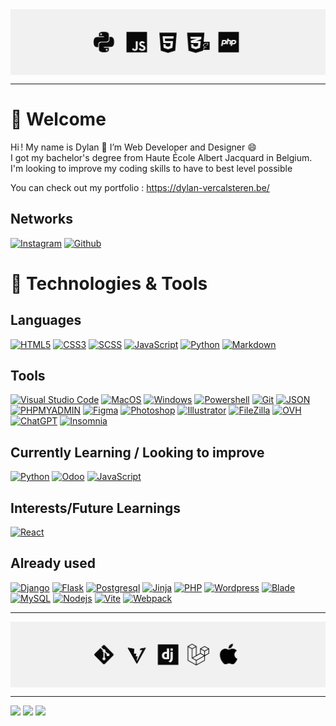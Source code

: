 <img align="center" alt="background" src="https://raw.githubusercontent.com/SiraeDWT/SiraeDWT/main/banniere-techno-1.png" />

---

# 🤝 Welcome
Hi&#8239;! My name is Dylan 👋 I’m Web Developer and Designer 😄  
I got my bachelor's degree from Haute École Albert Jacquard in Belgium.  
I'm looking to improve my coding skills to have to best level possible

You can check out my portfolio&nbsp;: https://dylan-vercalsteren.be/

## Networks

[![Instagram](https://img.shields.io/badge/Instagram-DB206E?style=for-the-badge&logo=instagram&logoColor=white)](https://instagram.com/Sirae.DWT)
[![Github](https://img.shields.io/badge/github-0d1117?style=for-the-badge&logo=github&logoColor=white)](https://github.com/SiraeDWT)

# 📌 Technologies & Tools
## Languages
 
[![HTML5](https://img.shields.io/badge/html5-%23E34F26.svg?style=for-the-badge&logo=html5&logoColor=white)](https://developer.mozilla.org/en-US/docs/Web/HTML)
[![CSS3](https://img.shields.io/badge/css3-%231572B6.svg?style=for-the-badge&logo=css&logoColor=white)](https://developer.mozilla.org/en-US/docs/Web/CSS)
[![SCSS](https://img.shields.io/badge/scss-cf679a?style=for-the-badge&logo=sass&logoColor=white)](https://sass-lang.com/)
[![JavaScript](https://img.shields.io/badge/javascript-%23323330.svg?style=for-the-badge&logo=javascript&logoColor=white)](https://developer.mozilla.org/en-US/docs/Web/JavaScript)
[![Python](https://img.shields.io/badge/python-3670A0?style=for-the-badge&logo=python&logoColor=white)](https://www.python.org/)
[![Markdown](https://img.shields.io/badge/markdown-080808.svg?style=for-the-badge&logo=markdown&logoColor=white)](https://fr.wikipedia.org/wiki/Markdown)

## Tools

[![Visual Studio Code](https://img.shields.io/badge/Visual%20Studio%20Code-0078d7.svg?style=for-the-badge&logo=visual-studio-code&logoColor=white)](https://code.visualstudio.com/)
[![MacOS](https://img.shields.io/badge/MacOS-%23121011.svg?style=for-the-badge&logo=apple&logoColor=white)](https://www.apple.com/macos/macos-sequoia/)
[![Windows](https://img.shields.io/badge/Windows-0078D6?style=for-the-badge&logo=windows&logoColor=white)](https://www.microsoft.com/en-us/windows)
[![Powershell](https://img.shields.io/badge/Powershell-%23121011.svg?style=for-the-badge&logo=zsh&logoColor=white)](https://en.wikipedia.org/wiki/Windows_PowerShell)
[![Git](https://img.shields.io/badge/git-%23F05033.svg?style=for-the-badge&logo=git&logoColor=white)](https://git-scm.com/)
[![JSON](https://img.shields.io/badge/JSON-323330.svg?style=for-the-badge&logo=json&logoColor=white)](http://www.json.org/json-fr.html)
[![PHPMYADMIN](https://img.shields.io/badge/phpmyadmin-7A86B8.svg?style=for-the-badge&logo=phpmyadmin&logoColor=white)](https://www.phpmyadmin.net/)
[![Figma](https://img.shields.io/badge/Figma-9d56f7.svg?style=for-the-badge&logo=figma&logoColor=white)](https://www.figma.com/)
[![Photoshop](https://img.shields.io/badge/Photoshop-31a8ff.svg?style=for-the-badge&logo=adobe-photoshop&logoColor=white)](https://www.adobe.com/be_en/products/photoshop/landpa.html?gclid=Cj0KCQiAoeGuBhCBARIsAGfKY7xKxz6jZM0BCp6-AJjtogPa-ZLF6CSEg76JBJgTua2jR08Te5nM4s4aAgryEALw_wcB&mv=search&mv=search&mv2=paidsearch&sdid=2XBSBWBF&ef_id=Cj0KCQiAoeGuBhCBARIsAGfKY7xKxz6jZM0BCp6-AJjtogPa-ZLF6CSEg76JBJgTua2jR08Te5nM4s4aAgryEALw_wcB:G:s&s_kwcid=AL!3085!3!341214949579!e!!g!!photoshop!1438212189!56311763455&gad_source=1)
[![Illustrator](https://img.shields.io/badge/Illustrator-F79500.svg?style=for-the-badge&logo=adobe-illustrator&logoColor=white)](https://www.adobe.com/be_en/products/illustrator/campaign/pricing.html?gclid=Cj0KCQiAoeGuBhCBARIsAGfKY7z8wt7GjHzpiX_gJ66KYyaTmavKeFg_ZENRrhpo537d6fUHdd1R1fgaAkF8EALw_wcB&mv=search&mv=search&mv2=paidsearch&sdid=GMCWY69B&ef_id=Cj0KCQiAoeGuBhCBARIsAGfKY7z8wt7GjHzpiX_gJ66KYyaTmavKeFg_ZENRrhpo537d6fUHdd1R1fgaAkF8EALw_wcB:G:s&s_kwcid=AL!3085!3!600520565901!e!!g!!illustrator!1479062541!59972729689&gad_source=1)
[![FileZilla](https://img.shields.io/badge/FileZilla-b20000.svg?style=for-the-badge&logo=filezilla&logoColor=white)](https://filezilla-project.org/)
[![OVH](https://img.shields.io/badge/OVH-264670.svg?style=for-the-badge&logo=ovh&logoColor=white)](https://www.ovhcloud.com)
[![ChatGPT](https://img.shields.io/badge/ChatGPT-70a597.svg?style=for-the-badge&logo=openai&logoColor=white)](https://openai.com/blog/chatgpt)
[![Insomnia](https://img.shields.io/badge/Insomnia-5849b9?style=for-the-badge&logo=insomnia&logoColor=white)](https://insomnia.rest/)

## Currently Learning / Looking to improve

[![Python](https://img.shields.io/badge/python-3670A0?style=for-the-badge&logo=python&logoColor=white)](https://www.python.org/)
[![Odoo](https://img.shields.io/badge/odoo-8d7088?style=for-the-badge&logo=odoo&logoColor=white)](https://www.odoo.com/)
[![JavaScript](https://img.shields.io/badge/javascript-%23323330.svg?style=for-the-badge&logo=javascript&logoColor=white)](https://developer.mozilla.org/en-US/docs/Web/JavaScript)

## Interests/Future Learnings

[![React](https://img.shields.io/badge/react-58c4dc.svg?style=for-the-badge&logo=React&logoColor=white)](https://react.dev/)

## Already used

[![Django](https://img.shields.io/badge/Django-%23239120.svg?style=for-the-badge&logo=django&logoColor=white)](https://www.djangoproject.com/)
[![Flask](https://img.shields.io/badge/Flask-3aa9be?style=for-the-badge&logo=flask&logoColor=white)](https://flask.palletsprojects.com/en/stable/)
[![Postgresql](https://img.shields.io/badge/postgresql-%23316192.svg?style=for-the-badge&logo=postgresql&logoColor=white)](https://www.postgresql.org/)
[![Jinja](https://img.shields.io/badge/jinja-%23239120.svg?style=for-the-badge&logo=jinja&logoColor=white)](https://jinja.palletsprojects.com/en/3.1.x/)
[![PHP](https://img.shields.io/badge/php-7A86B8.svg?style=for-the-badge&logo=php&logoColor=white)](https://www.php.net/)
[![Wordpress](https://img.shields.io/badge/wordpress-00769D.svg?style=for-the-badge&logo=wordpress&logoColor=white)](https://wordpress.com/)
[![Blade](https://img.shields.io/badge/blade-f05340.svg?style=for-the-badge&logo=laravel&logoColor=white)](https://laravel.com/docs/11.x/blade)
[![MySQL](https://img.shields.io/badge/mysql-005d88.svg?style=for-the-badge&logo=mysql&logoColor=white)](https://www.mysql.com/)
[![Nodejs](https://img.shields.io/badge/node.js-233056.svg?style=for-the-badge&logo=node.js&logoColor=white)](https://nodejs.org/en/)
[![Vite](https://img.shields.io/badge/vite-985cf5?style=for-the-badge&logo=vite&logoColor=white)](https://vite.dev/)
[![Webpack](https://img.shields.io/badge/Webpack-3072B7.svg?style=for-the-badge&logo=webpack&logoColor=white)](https://webpack.js.org/)

---

<img align="center" alt="background" src="https://raw.githubusercontent.com/SiraeDWT/SiraeDWT/main/banniere-techno-2.png" />

---

[![](https://komarev.com/ghpvc/?username=SiraeDWT&color=yellow&style=for-the-badge)](#)
[![](https://img.shields.io/badge/Experience-Junior-green?style=for-the-badge)](#)
[![](https://img.shields.io/badge/Languages-Fran%C3%A7ais%20%2F%20English%20-blue?style=for-the-badge)](#)
